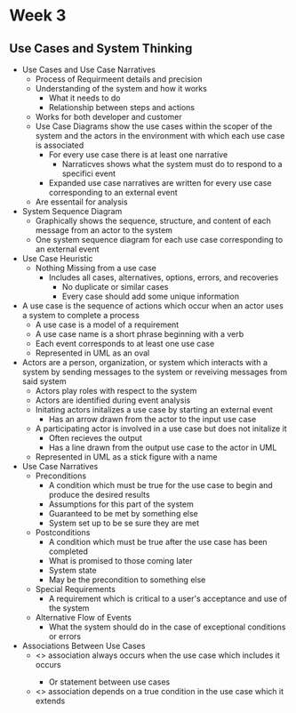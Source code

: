 # Week 3
## Use Cases and System Thinking
- Use Cases and Use Case Narratives
    - Process of Requirmeent details and precision
    - Understanding of the system and how it works
        - What it needs to do
        - Relationship between steps and actions
    - Works for both developer and customer
    - Use Case Diagrams show the use cases within the scoper of the system and the actors in the environment with which each use case is associated
        - For every use case there is at least one narrative
            - Narraticves shows what the system must do to respond to a specifici event
        - Expanded use case narratives are written for every use case corresponding to an external event
    - Are essentail for analysis
- System Sequence Diagram
    - Graphically shows the sequence, structure, and content of each message from an actor to the system
    - One system sequence diagram for each use case corresponding to an external event
- Use Case Heuristic
    - Nothing Missing from a use case
        - Includes all cases, alternatives, options, errors, and recoveries
            - No duplicate or similar cases
            - Every case should add some unique information
- A use case is the sequence of actions which occur when an actor uses a system to complete a process
    - A use case is a model of a requirement
    - A use case name is a short phrase beginning with a verb
    - Each event corresponds to at least one use case
    - Represented in UML as an oval
- Actors are a person, organization, or system which interacts with a system by sending messages to the system or reveiving messages from said system
    - Actors play roles with respect to the system
    - Actors are identified during event analysis
    - Initating actors initalizes a use case by starting an external event
        - Has an arrow drawn from the actor to the input use case
    - A participating actor is involved in a use case but does not initalize it
        - Often recieves the output
        - Has a line drawn from the output use case to the actor in UML
    - Represented in UML as a stick figure with a name
- Use Case Narratives
    - Preconditions
        - A condition which must be true for the use case to begin and produce the desired results
        - Assumptions for this part of the system
        - Guaranteed to be met by something else
        - System set up to be se sure they are met
    - Postconditions
        - A condition which must be true after the use case has been completed
        - What is promised to those coming later
        - System state
        - May be the precondition to something else
    - Special Requirements
        - A requirement which is critical to a user's acceptance and use of the system
    - Alternative Flow of Events
        - What the system should do in the case of exceptional conditions or errors
- Associations Between Use Cases
    - <<includes>> association always occurs when the use case which includes it occurs
        - Or statement between use cases
    - <<extends>> association depends on a true condition in the use case which it extends
